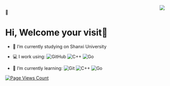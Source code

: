 <img align='right' src="https://metrics.lecoq.io/28251536?template=classic&repositories=99&base.activity=0&base.community=0&base.repositories=0&pagespeed=1&pagespeed.url=.user.website&pagespeed.detailed=false&pagespeed.screenshot=false&config.timezone=Asia%2FShanghai" />


📌
# Hi, Welcome your visit🎉
- 🔭 I’m currently studying on Shanxi University

- 💻 I work using:
![GitHub](https://img.shields.io/badge/-GitHub-181717?style=plastic&logo=github)
![C++](https://img.shields.io/badge/-C++-00599C?style=plastic&logo=c)
![Go](https://img.shields.io/badge/-Go-00599C?style=plastic&logo=go)

- 📏 I’m currently learning:
![Git](https://img.shields.io/badge/-Git-black?style=plastic&logo=git)
![C++](https://img.shields.io/badge/-C++-00599C?style=plastic&logo=c)
![Go](https://img.shields.io/badge/-Go-00599C?style=plastic&logo=go)

[![Page Views Count](https://badges.toozhao.com/badges/01EXB9B7AS2FSHBSY81S3RPV7T/blue.svg)](https://badges.toozhao.com/stats/01EXB9B7AS2FSHBSY81S3RPV7T "Get your own page views count badge on badges.toozhao.com")
